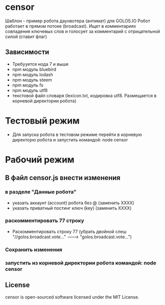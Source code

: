 # censor
Шаблон - пример робота даунвотера (антимат) для GOLOS.IO
Робот работает в прямом потоке (broadcast). Ищет в комментариях совпадения ключевых слов и голосует за комментарий с отрицательной силой (ставит флаг)
## Зависимости
* Требууется нода 7 и выше
* npm модуль bluebird
* npm модуль lodash
* npm модуль steem
* npm модуль fs
* npm модуль utf8
* текстовой файл словаря (lexicon.txt, кодировка utf8. Размещается в корневой директории робота)
# Тестовый режим
* Для запуска робота в тестовом режиме перейти в корневую директорю робота и запустить командой: node censor
# Рабочий режим
## В файл censor.js внести изменения
### в разделе "Данные робота"
* указать аккаунт (account) робота без @ (заменить XXXX)
* указать приватный постинг ключ (key) (заменить XXXX)
### раскомментировать 77 строку
* Раскомментировать строку 77 (убрать двойной слеш "//golos.broadcast.vote..." ---> "golos.broadcast.vote...")
### Сохранить изменения
### запустить из корневой директории робота командой: node censor

## License
censor is open-sourced software licensed under the MIT License.
